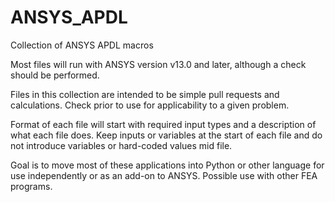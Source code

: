 # ANSYS_APDL
Collection of ANSYS APDL macros

Most files will run with ANSYS version v13.0 and later, although a check should be performed.

Files in this collection are intended to be simple pull requests and calculations.
Check prior to use for applicability to a given problem.

Format of each file will start with required input types and a description of what each file does.
Keep inputs or variables at the start of each file and do not introduce variables or hard-coded values mid file.

Goal is to move most of these applications into Python or other language for use independently or as an add-on to ANSYS.
Possible use with other FEA programs.

